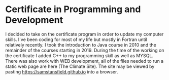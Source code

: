 # Certificate in Programming and Development

I decided to take on the certificate program in order to update my computer skills.  I've been coding for most of my life but mostly in Fortran until relatively recently.  I took the introduction to Java course in 2010 and the remainder of the courses starting in 2019.  During the time of the working on the certificate I added C++ to my programming skill as well as MYSQL.  There was also work with WEB development, all of the files needed to run a static web page are here (The Climate Site).  The site may be viewed by pasting https://samstansfield.github.io into a browser.
